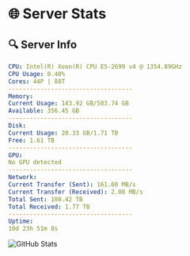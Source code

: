 # 🌐 Server Stats
## 🔍 Server Info
```yaml
CPU: Intel(R) Xeon(R) CPU E5-2699 v4 @ 1354.89GHz
CPU Usage: 0.40%
Cores: 44P | 88T
-----------------------------------
Memory:
Current Usage: 143.92 GB/503.74 GB
Available: 356.45 GB
-----------------------------------
Disk:
Current Usage: 20.33 GB/1.71 TB
Free: 1.61 TB
-----------------------------------
GPU:
No GPU detected
-----------------------------------
Network:
Current Transfer (Sent): 161.00 MB/s
Current Transfer (Received): 2.08 MB/s
Total Sent: 108.42 TB
Total Received: 1.77 TB
-----------------------------------
Uptime:
10d 23h 51m 8s
```
![GitHub Stats](https://img.shields.io/badge/Updated-2025-02-18_22:34:26-blue)